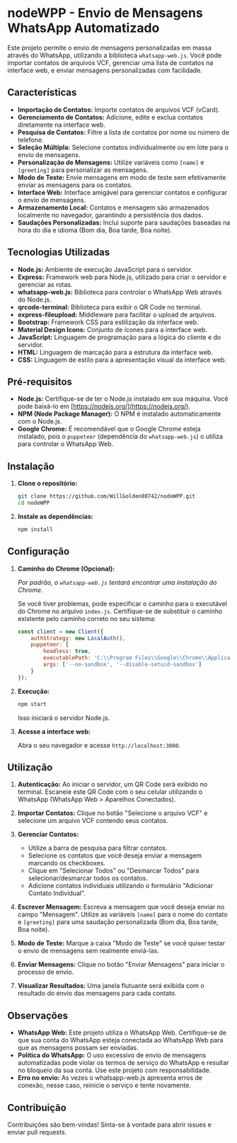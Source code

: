 # nodeWPP - Envio de Mensagens WhatsApp Automatizado

Este projeto permite o envio de mensagens personalizadas em massa através do WhatsApp, utilizando a biblioteca `whatsapp-web.js`.  Você pode importar contatos de arquivos VCF, gerenciar uma lista de contatos na interface web, e enviar mensagens personalizadas com facilidade.

## Características

*   **Importação de Contatos:** Importe contatos de arquivos VCF (vCard).
*   **Gerenciamento de Contatos:** Adicione, edite e exclua contatos diretamente na interface web.
*   **Pesquisa de Contatos:** Filtre a lista de contatos por nome ou número de telefone.
*   **Seleção Múltipla:** Selecione contatos individualmente ou em lote para o envio de mensagens.
*   **Personalização de Mensagens:** Utilize variáveis como `[name]` e `[greeting]` para personalizar as mensagens.
*   **Modo de Teste:** Envie mensagens em modo de teste sem efetivamente enviar as mensagens para os contatos.
*   **Interface Web:** Interface amigável para gerenciar contatos e configurar o envio de mensagens.
*   **Armazenamento Local:** Contatos e mensagem são armazenados localmente no navegador, garantindo a persistência dos dados.
*   **Saudações Personalizadas:** Inclui suporte para saudações baseadas na hora do dia e idioma (Bom dia, Boa tarde, Boa noite).

## Tecnologias Utilizadas

*   **Node.js:** Ambiente de execução JavaScript para o servidor.
*   **Express:** Framework web para Node.js, utilizado para criar o servidor e gerenciar as rotas.
*   **whatsapp-web.js:** Biblioteca para controlar o WhatsApp Web através do Node.js.
*   **qrcode-terminal:** Biblioteca para exibir o QR Code no terminal.
*   **express-fileupload:** Middleware para facilitar o upload de arquivos.
*   **Bootstrap:** Framework CSS para estilização da interface web.
*   **Material Design Icons:** Conjunto de ícones para a interface web.
*   **JavaScript:** Linguagem de programação para a lógica do cliente e do servidor.
*   **HTML:** Linguagem de marcação para a estrutura da interface web.
*   **CSS:** Linguagem de estilo para a apresentação visual da interface web.

## Pré-requisitos

*   **Node.js:** Certifique-se de ter o Node.js instalado em sua máquina.  Você pode baixá-lo em [https://nodejs.org/](https://nodejs.org/).
*   **NPM (Node Package Manager):** O NPM é instalado automaticamente com o Node.js.
*   **Google Chrome:** É recomendável que o Google Chrome esteja instalado, pois o `puppeteer` (dependência do `whatsapp-web.js`) o utiliza para controlar o WhatsApp Web.

## Instalação

1.  **Clone o repositório:**

    ```bash
    git clone https://github.com/WillGolden80742/nodeWPP.git
    cd nodeWPP
    ```

2.  **Instale as dependências:**

    ```bash
    npm install
    ```

## Configuração

1.  **Caminho do Chrome (Opcional):**

    *Por padrão, o `whatsapp-web.js` tentará encontrar uma instalação do Chrome.*

    Se você tiver problemas, pode especificar o caminho para o executável do Chrome no arquivo `index.js`.  Certifique-se de substituir o caminho existente pelo caminho correto no seu sistema:

    ```javascript
    const client = new Client({
        authStrategy: new LocalAuth(),
        puppeteer: {
            headless: true,
            executablePath: 'C:\\Program Files\\Google\\Chrome\\Application\\chrome.exe', // Substitua pelo seu caminho
            args: ['--no-sandbox', '--disable-setuid-sandbox']
        }
    });
    ```

2.  **Execução:**

    ```bash
    npm start
    ```

    Isso iniciará o servidor Node.js.

3.  **Acesse a interface web:**

    Abra o seu navegador e acesse `http://localhost:3000`.

## Utilização

1.  **Autenticação:** Ao iniciar o servidor, um QR Code será exibido no terminal.  Escaneie este QR Code com o seu celular utilizando o WhatsApp (WhatsApp Web > Aparelhos Conectados).

2.  **Importar Contatos:** Clique no botão "Selecione o arquivo VCF" e selecione um arquivo VCF contendo seus contatos.

3.  **Gerenciar Contatos:**
    *   Utilize a barra de pesquisa para filtrar contatos.
    *   Selecione os contatos que você deseja enviar a mensagem marcando os checkboxes.
    *   Clique em "Selecionar Todos" ou "Desmarcar Todos" para selecionar/desmarcar todos os contatos.
    *   Adicione contatos individuais utilizando o formulário "Adicionar Contato Individual".

4.  **Escrever Mensagem:** Escreva a mensagem que você deseja enviar no campo "Mensagem".  Utilize as variáveis `[name]` para o nome do contato e `[greeting]` para uma saudação personalizada (Bom dia, Boa tarde, Boa noite).

5.  **Modo de Teste:** Marque a caixa "Modo de Teste" se você quiser testar o envio de mensagens sem realmente enviá-las.

6.  **Enviar Mensagens:** Clique no botão "Enviar Mensagens" para iniciar o processo de envio.

7.  **Visualizar Resultados:** Uma janela flutuante será exibida com o resultado do envio das mensagens para cada contato.

## Observações

*   **WhatsApp Web:** Este projeto utiliza o WhatsApp Web.  Certifique-se de que sua conta do WhatsApp esteja conectada ao WhatsApp Web para que as mensagens possam ser enviadas.
*   **Política do WhatsApp:**  O uso excessivo de envio de mensagens automatizadas pode violar os termos de serviço do WhatsApp e resultar no bloqueio da sua conta.  Use este projeto com responsabilidade.
*   **Erro no envio:** As vezes o whatsapp-web.js apresenta erros de conexão, nesse caso, reinicie o serviço e tente novamente.

## Contribuição

Contribuições são bem-vindas! Sinta-se à vontade para abrir issues e enviar pull requests.
